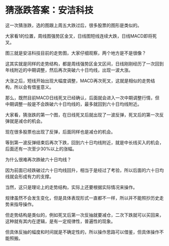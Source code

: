 # 猜涨跌答案：安洁科技
[url]: (https://t.zsxq.com/U3zRfaq)

这一次猜涨跌，选的图跟上周五大跌过后，很多股票的图形是类似的。

大家看1的位置，周线图强势区金叉，日线图短线连续大跌，日线MACD即将死叉。

图三就是安洁科技目前的走势图，大家仔细观察，两个地方是不是很像？

这其实就是同样的走势结构，都是周线强势区金叉区间，日线刚刚经历了一次回到年线附近的中期调整，然后再次突破六十日均线，出现一波大涨。

大涨之后，短线开始出现大幅度调整，MACD再次死叉，这就是相似的走势结构，所以会有借鉴意义。

那么，既然目前MACD日线死叉已经确认，后面就会进入一次中期调整行情，但中期调整一般是不会跌破六十日均线的，最多就回到六十日均线附近。

大家看，猜涨跌的第一个图，在日线死叉后就出现了一波反弹，死叉后的第一次反弹就是减仓的机会。

现在很多股票也出现了反弹，后面同样也是减仓的机会。

等到第一波反弹结束后再次下跌，回到六十日均线附近，就是中长线买入的机会，后面还有一次至少30%以上的涨幅。

为什么很难再次跌破六十日均线？

因为前面已经跌破过六十日均线回升，相当于是经过了考验，所以后面的六十日均线就会形成有力的支撑。

当然，这只是理论上的走势结构，实际上还要根据实际情况来操作。

规律虽然不会发生变化，但是具体表现形式一直都不一样，所以并不能照抄历史走势来指导操作。

但走势结构是类似的，例如死叉后第一次反抽就要减仓，二次下跌就可以买回来，这种就有其内在逻辑，是有一定规律性，普遍性的现象。

但具体反抽的幅度和时间就是不确定性的，所以操作思路可以借鉴，但具体操作不能照搬。